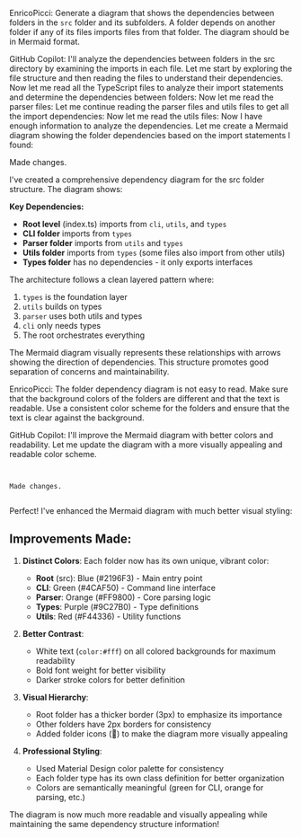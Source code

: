 EnricoPicci: Generate a diagram that shows the dependencies between folders in the `src` folder and its subfolders. A folder depends on another folder if any of its files imports files from that folder. The diagram should be in Mermaid format.

GitHub Copilot: I'll analyze the dependencies between folders in the src directory by examining the imports in each file. Let me start by exploring the file structure and then reading the files to understand their dependencies. Now let me read all the TypeScript files to analyze their import statements and determine the dependencies between folders: Now let me read the parser files: Let me continue reading the parser files and utils files to get all the import dependencies: Now let me read the utils files: Now I have enough information to analyze the dependencies. Let me create a Mermaid diagram showing the folder dependencies based on the import statements I found: 

Made changes.

I've created a comprehensive dependency diagram for the src folder structure. The diagram shows:

**Key Dependencies:**
- **Root level** (index.ts) imports from `cli`, `utils`, and `types`
- **CLI folder** imports from `types` 
- **Parser folder** imports from `utils` and `types`
- **Utils folder** imports from `types` (some files also import from other utils)
- **Types folder** has no dependencies - it only exports interfaces

The architecture follows a clean layered pattern where:
1. `types` is the foundation layer
2. `utils` builds on types
3. `parser` uses both utils and types
4. `cli` only needs types
5. The root orchestrates everything

The Mermaid diagram visually represents these relationships with arrows showing the direction of dependencies. This structure promotes good separation of concerns and maintainability.

EnricoPicci: The folder dependency diagram is not easy to read. Make sure that the background colors of the folders are different and that the text is readable. Use a consistent color scheme for the folders and ensure that the text is clear against the background.

GitHub Copilot: I'll improve the Mermaid diagram with better colors and readability. Let me update the diagram with a more visually appealing and readable color scheme. 
```


Made changes.


```
Perfect! I've enhanced the Mermaid diagram with much better visual styling:

## Improvements Made:

1. **Distinct Colors**: Each folder now has its own unique, vibrant color:
   - **Root** (src): Blue (#2196F3) - Main entry point
   - **CLI**: Green (#4CAF50) - Command line interface
   - **Parser**: Orange (#FF9800) - Core parsing logic
   - **Types**: Purple (#9C27B0) - Type definitions
   - **Utils**: Red (#F44336) - Utility functions

2. **Better Contrast**: 
   - White text (`color:#fff`) on all colored backgrounds for maximum readability
   - Bold font weight for better visibility
   - Darker stroke colors for better definition

3. **Visual Hierarchy**:
   - Root folder has a thicker border (3px) to emphasize its importance
   - Other folders have 2px borders for consistency
   - Added folder icons (📁) to make the diagram more visually appealing

4. **Professional Styling**:
   - Used Material Design color palette for consistency
   - Each folder type has its own class definition for better organization
   - Colors are semantically meaningful (green for CLI, orange for parsing, etc.)

The diagram is now much more readable and visually appealing while maintaining the same dependency structure information!